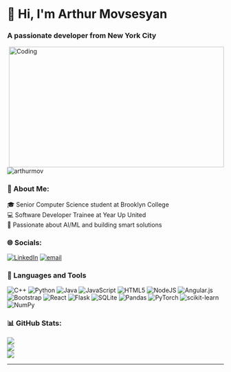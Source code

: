 # 👋 Hi, I'm Arthur Movsesyan
### A passionate developer from New York City
<img align="right" alt="Coding" width="500" height='280' src="https://i.pinimg.com/originals/90/70/32/9070324cdfc07c68d60eed0c39e77573.gif">

<p align="left"> <img src="https://komarev.com/ghpvc/?username=arthurmov&label=Profile%20views&color=0e75b6&style=flat" alt="arthurmov" /> </p>

### 💫 About Me:
🎓 Senior Computer Science student at Brooklyn College<br>
💻 Software Developer Trainee at Year Up United<br>
🧠 Passionate about AI/ML and building smart solutions<br>


### 🌐 Socials:
[![LinkedIn](https://img.shields.io/badge/LinkedIn-%230077B5.svg?logo=linkedin&logoColor=white)](https://linkedin.com/in/arthur-mov) [![email](https://img.shields.io/badge/Email-D14836?logo=gmail&logoColor=white)](mailto:officialamovsesyan@gmail.com) 

### 🧰 Languages and Tools
![C++](https://img.shields.io/badge/c++-%2300599C.svg?style=for-the-badge&logo=c%2B%2B&logoColor=white) 
![Python](https://img.shields.io/badge/python-3670A0?style=for-the-badge&logo=python&logoColor=ffdd54)
![Java](https://img.shields.io/badge/java-%23ED8B00.svg?style=for-the-badge&logo=openjdk&logoColor=white) 
![JavaScript](https://img.shields.io/badge/javascript-%23323330.svg?style=for-the-badge&logo=javascript&logoColor=%23F7DF1E) 
![HTML5](https://img.shields.io/badge/html5-%23E34F26.svg?style=for-the-badge&logo=html5&logoColor=white)
![NodeJS](https://img.shields.io/badge/node.js-6DA55F?style=for-the-badge&logo=node.js&logoColor=white) 
![Angular.js](https://img.shields.io/badge/angular.js-%23E23237.svg?style=for-the-badge&logo=angularjs&logoColor=white) 
![Bootstrap](https://img.shields.io/badge/bootstrap-%238511FA.svg?style=for-the-badge&logo=bootstrap&logoColor=white)
![React](https://img.shields.io/badge/react-%2320232a.svg?style=for-the-badge&logo=react&logoColor=%2361DAFB)
![Flask](https://img.shields.io/badge/flask-%23000.svg?style=for-the-badge&logo=flask&logoColor=white)
![SQLite](https://img.shields.io/badge/sqlite-%2307405e.svg?style=for-the-badge&logo=sqlite&logoColor=white) 
![Pandas](https://img.shields.io/badge/pandas-%23150458.svg?style=for-the-badge&logo=pandas&logoColor=white)
![PyTorch](https://img.shields.io/badge/PyTorch-%23EE4C2C.svg?style=for-the-badge&logo=PyTorch&logoColor=white)
![scikit-learn](https://img.shields.io/badge/scikit--learn-%23F7931E.svg?style=for-the-badge&logo=scikit-learn&logoColor=white)
![NumPy](https://img.shields.io/badge/numpy-%23013243.svg?style=for-the-badge&logo=numpy&logoColor=white)

### 📊 GitHub Stats:
![](https://github-readme-stats.vercel.app/api?username=arthurmov&theme=github_dark_dimmed&hide_border=false&include_all_commits=false&count_private=false)<br/>
![](https://nirzak-streak-stats.vercel.app/?user=arthurmov&theme=github_dark_dimmed&hide_border=false)<br/>
![](https://github-readme-stats.vercel.app/api/top-langs/?username=arthurmov&theme=github_dark_dimmed&hide_border=false&include_all_commits=false&count_private=false&layout=compact)

---

<!-- Proudly created with GPRM ( https://gprm.itsvg.in ) -->
